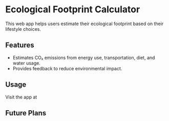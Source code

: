 # Ecological Footprint Calculator

This web app helps users estimate their ecological footprint based on their lifestyle choices.

## Features
- Estimates CO₂ emissions from energy use, transportation, diet, and water usage.
- Provides feedback to reduce environmental impact.

## Usage
Visit the app at 

## Future Plans
